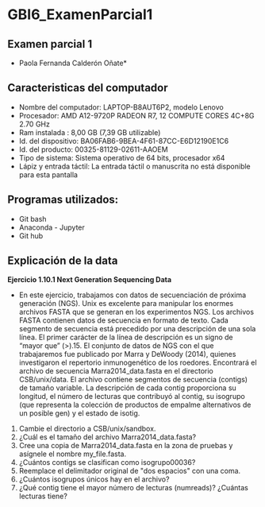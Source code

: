 # GBI6_ExamenParcial1
## Examen parcial 1
* Paola Fernanda Calderón Oñate*
## Caracteristicas del computador
* Nombre del computador: LAPTOP-B8AUT6P2, modelo Lenovo 
* Procesador: AMD A12-9720P RADEON R7, 12 COMPUTE CORES 4C+8G   2.70 GHz
* Ram instalada : 8,00 GB (7,39 GB utilizable)
* Id. del dispositivo: BA06FAB6-9BEA-4F61-87CC-E6D12190E1C6
* Id. del producto:  00325-81129-02611-AAOEM
* Tipo de sistema: Sistema operativo de 64 bits, procesador x64
* Lápiz y entrada táctil: La entrada táctil o manuscrita no está disponible para esta pantalla
## Programas utilizados:
* Git bash 
* Anaconda - Jupyter
* Git hub
## Explicación de la data 
**Ejercicio 1.10.1 Next Generation Sequencing Data** 
* En este ejercicio, trabajamos con datos de secuenciación de próxima generación (NGS). Unix es excelente para manipular los enormes archivos FASTA que se generan en los experimentos NGS. Los archivos FASTA contienen datos de secuencia en formato de texto. Cada segmento de secuencia está precedido por una descripción de una sola línea. El primer carácter de la línea de descripción es un signo de “mayor que” (>).15. El conjunto de datos de NGS con el que trabajaremos fue publicado por Marra y DeWoody (2014), quienes investigaron el repertorio inmunogenético de los roedores. Encontrará el archivo de secuencia Marra2014_data.fasta en el directorio CSB/unix/data. El archivo contiene segmentos de secuencia (contigs) de tamaño variable. La descripción de cada contig proporciona su longitud, el número de lecturas que contribuyó al contig, su isogrupo (que representa la colección de productos de empalme alternativos de un posible gen) y el estado de isotig.
1. Cambie el directorio a CSB/unix/sandbox.
2. ¿Cuál es el tamaño del archivo Marra2014_data.fasta?
3. Cree una copia de Marra2014_data.fasta en la zona de pruebas y asígnele el nombre my_file.fasta.
4. ¿Cuántos contigs se clasifican como isogrupo00036?
5. Reemplace el delimitador original de "dos espacios" con una coma.
6. ¿Cuántos isogrupos únicos hay en el archivo?
7. ¿Qué contig tiene el mayor número de lecturas (numreads)? ¿Cuántas lecturas tiene?
